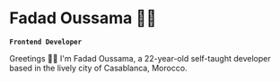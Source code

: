 # Fadad Oussama 👨‍💻


**`Frontend Developer`**

Greetings 👋🏻 I'm Fadad Oussama, a 22-year-old self-taught developer based in the lively city of Casablanca, Morocco.
